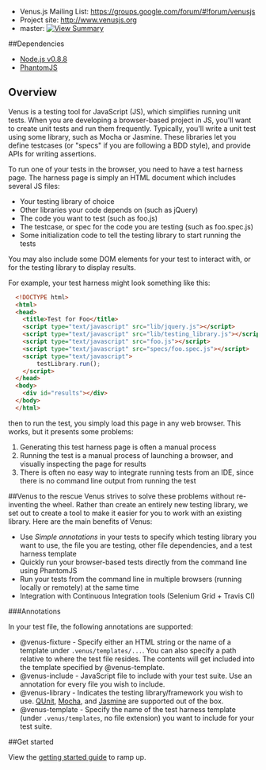 * Venus.js Mailing List: https://groups.google.com/forum/#!forum/venusjs
* Project site: http://www.venusjs.org
* master: [![View Summary](https://secure.travis-ci.org/linkedin/venus.js.png?branch=master)](http://travis-ci.org/#!/linkedin/venus.js/branch_summary)

##Dependencies

* [Node.js v0.8.8](http://nodejs.org/dist/v0.8.8/)
* [PhantomJS](http://www.phantomjs.org)

## Overview

Venus is a testing tool for JavaScript (JS), which simplifies running unit tests. When you are developing a browser-based project in JS,
you'll want to create unit tests and run them frequently. Typically, you'll write a unit test using some library, such as Mocha or Jasmine.
These libraries let you define testcases (or "specs" if you are following a BDD style), and provide APIs for writing assertions.

To run one of your tests in the browser, you need to have a test harness page. The harness page is simply an HTML document which includes
several JS files:

* Your testing library of choice
* Other libraries your code depends on (such as jQuery)
* The code you want to test (such as foo.js)
* The testcase, or spec for the code you are testing (such as foo.spec.js)
* Some initialization code to tell the testing library to start running the tests

You may also include some DOM elements for your test to interact with, or for the testing library to display results.

For example, your test harness might look something like this:

```html
  <!DOCTYPE html>
  <html>
  <head>
    <title>Test for Foo</title>
    <script type="text/javascript" src="lib/jquery.js"></script>
    <script type="text/javascript" src="lib/testing_library.js"></script>
    <script type="text/javascript" src="foo.js"></script>
    <script type="text/javascript" src="specs/foo.spec.js"></script>
    <script type="text/javascript">
        testLibrary.run();
    </script>
  </head>
  <body>
    <div id="results"></div>
  </body>
  </html>
```
then to run the test, you simply load this page in any web browser. This works, but it presents some problems:

  1. Generating this test harness page is often a manual process
  2. Running the test is a manual process of launching a browser, and visually inspecting the page for results
  3. There is often no easy way to integrate running tests from an IDE, since there is no command line output from running the test

##Venus to the rescue
Venus strives to solve these problems without re-inventing the wheel. Rather than create an entirely new testing library, we set out to create
a tool to make it easier for you to work with an existing library. Here are the main benefits of Venus:

  * Use *Simple annotations* in your tests to specify which testing library you want to use, the file you are testing, other file dependencies,
    and a test harness template
  * Quickly run your browser-based tests directly from the command line using PhantomJS
  * Run your tests from the command line in multiple browsers (running locally or remotely) at the same time
  * Integration with Continuous Integration tools (Selenium Grid + Travis CI)

###Annotations

In your test file, the following annotations are supported:

* @venus-fixture - Specify either an HTML string or the name of a template under `.venus/templates/...`.  You can also specify a path relative to where the test file resides. The contents will get included into the template specified by @venus-template.
* @venus-include - JavaScript file to include with your test suite.  Use an annotation for every file you wish to include.
* @venus-library - Indicates the testing library/framework you wish to use.  [QUnit](http://www.qunitjs.com), [Mocha](http://visionmedia.github.com/mocha/), and [Jasmine](http://pivotal.github.com/jasmine/) are supported out of the box.
* @venus-template - Specify the name of the test harness template (under `.venus/templates`, no file extension) you want to include for your test suite.

##Get started

View the [getting started guide](http://www.venusjs.org) to ramp up.
